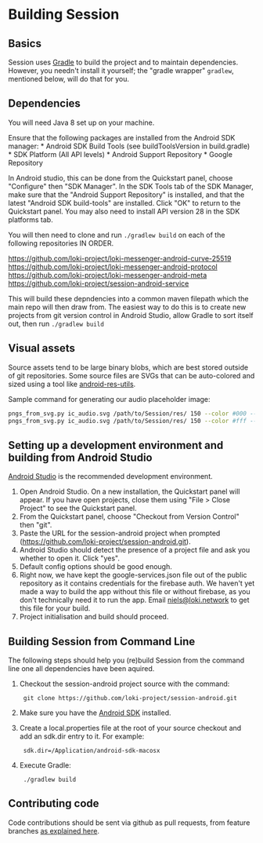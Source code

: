 Building Session
===============

Basics
------

Session uses [Gradle](http://gradle.org) to build the project and to maintain
dependencies.  However, you needn't install it yourself; the
"gradle wrapper" `gradlew`, mentioned below, will do that for you.

Dependencies
---------------
You will need Java 8 set up on your machine.

Ensure that the following packages are installed from the Android SDK manager:
    * Android SDK Build Tools (see buildToolsVersion in build.gradle)
    * SDK Platform (All API levels)
    * Android Support Repository
    * Google Repository
    
In Android studio, this can be done from the Quickstart panel, choose "Configure" then "SDK Manager". In the SDK Tools tab of the SDK Manager, make sure that the "Android Support Repository" is installed, and that the latest "Android SDK build-tools" are installed. Click "OK" to return to the Quickstart panel. You may also need to install API version 28 in the SDK platforms tab.
    
You will then need to clone and run `./gradlew build` on each of the following repositories IN ORDER.

https://github.com/loki-project/loki-messenger-android-curve-25519
https://github.com/loki-project/loki-messenger-android-protocol
https://github.com/loki-project/loki-messenger-android-meta
https://github.com/loki-project/session-android-service

This will build these depndencies into a common maven filepath which the main repo will then draw from. The easiest way to do this is to create new projects from git version control in Android Studio, allow Gradle to sort itself out, then run `./gradlew build`

Visual assets
----------------------

Source assets tend to be large binary blobs, which are best stored outside of git repositories. Some source files are SVGs that can be auto-colored and sized using a tool like [android-res-utils](https://github.com/sebkur/android-res-utils).

Sample command for generating our audio placeholder image:

```bash
pngs_from_svg.py ic_audio.svg /path/to/Session/res/ 150 --color #000 --opacity 0.54 --suffix _light
pngs_from_svg.py ic_audio.svg /path/to/Session/res/ 150 --color #fff --opacity 1.00 --suffix _light
```

Setting up a development environment and building from Android Studio
------------------------------------

[Android Studio](https://developer.android.com/sdk/installing/studio.html) is the recommended development environment.

1. Open Android Studio. On a new installation, the Quickstart panel will appear. If you have open projects, close them using "File > Close Project" to see the Quickstart panel.
2. From the Quickstart panel, choose "Checkout from Version Control" then "git".
3. Paste the URL for the session-android project when prompted (https://github.com/loki-project/session-android.git).
4. Android Studio should detect the presence of a project file and ask you whether to open it. Click "yes".
5. Default config options should be good enough.
6. Right now, we have kept the google-services.json file out of the public repository as it contains credentials for the firebase auth. We haven't yet made a way to build the app without this file or without firebase, as you don't technically need it to run the app. Email niels@loki.network to get this file for your build.
7. Project initialisation and build should proceed.

Building Session from Command Line
---------------

The following steps should help you (re)build Session from the command line one all dependencies have been aquired.

1. Checkout the session-android project source with the command:

        git clone https://github.com/loki-project/session-android.git

2. Make sure you have the [Android SDK](https://developer.android.com/sdk/index.html) installed.
3. Create a local.properties file at the root of your source checkout and add an sdk.dir entry to it.  For example:

        sdk.dir=/Application/android-sdk-macosx

4. Execute Gradle:

        ./gradlew build

Contributing code
-----------------

Code contributions should be sent via github as pull requests, from feature branches [as explained here](https://help.github.com/articles/using-pull-requests).
